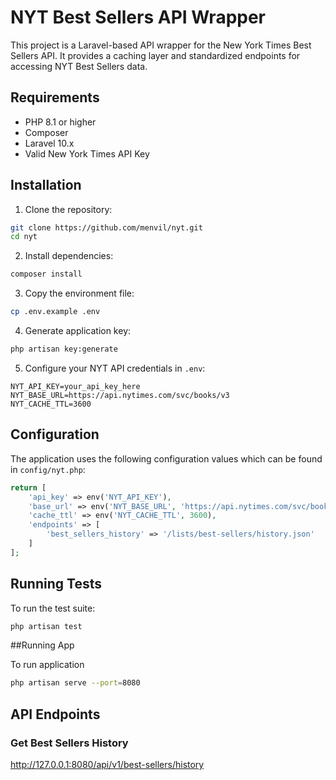 # NYT Best Sellers API Wrapper

This project is a Laravel-based API wrapper for the New York Times Best Sellers API. It provides a caching layer and standardized endpoints for accessing NYT Best Sellers data.

## Requirements

- PHP 8.1 or higher
- Composer
- Laravel 10.x
- Valid New York Times API Key

## Installation

1. Clone the repository:
```bash
git clone https://github.com/menvil/nyt.git
cd nyt
```

2. Install dependencies:
```bash
composer install
```

3. Copy the environment file:
```bash
cp .env.example .env
```

4. Generate application key:
```bash
php artisan key:generate
```

5. Configure your NYT API credentials in `.env`:
```env
NYT_API_KEY=your_api_key_here
NYT_BASE_URL=https://api.nytimes.com/svc/books/v3
NYT_CACHE_TTL=3600
```

## Configuration

The application uses the following configuration values which can be found in `config/nyt.php`:

```php
return [
    'api_key' => env('NYT_API_KEY'),
    'base_url' => env('NYT_BASE_URL', 'https://api.nytimes.com/svc/books/v3'),
    'cache_ttl' => env('NYT_CACHE_TTL', 3600),
    'endpoints' => [
        'best_sellers_history' => '/lists/best-sellers/history.json'
    ]
];
```

## Running Tests

To run the test suite:

```bash
php artisan test
```

##Running App

To run application

```bash
php artisan serve --port=8080 
```

## API Endpoints

### Get Best Sellers History
http://127.0.0.1:8080/api/v1/best-sellers/history